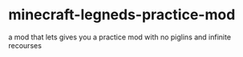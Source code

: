 # minecraft-legneds-practice-mod
a mod that lets gives you a practice mod with no piglins and infinite recourses 

